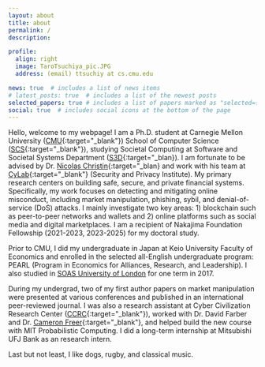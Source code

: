 ```yaml
---
layout: about
title: about
permalink: /
description: 

profile:
  align: right
  image: TaroTsuchiya_pic.JPG
  address: (email) ttsuchiy at cs.cmu.edu

news: true  # includes a list of news items
# latest_posts: true  # includes a list of the newest posts
selected_papers: true # includes a list of papers marked as "selected={true}"
social: true  # includes social icons at the bottom of the page
---
```


Hello, welcome to my webpage! I am a Ph.D. student at Carnegie Mellon University ([CMU](https://www.cmu.edu/){:target="\_blank"}) School of Computer Science ([SCS](https://www.cs.cmu.edu/){:target="\_blank"}), studying Societal Computing at Software and Societal Systems Department ([S3D](https://s3d.cmu.edu/){:target="\_blan}). 
I am fortunate to be advised by Dr. [Nicolas Christin](https://www.andrew.cmu.edu/user/nicolasc/){:target="\_blan} and work with his team at [CyLab](https://www.cylab.cmu.edu/){:target="\_blank"} (Security and Privacy Institute). 
My primary research centers on building safe, secure, and private financial systems. 
Specifically, my work focuses on detecting and mitigating online misconduct, including market manipulation, phishing, sybil, and denial-of-service (DoS) attacks.
I mainly investigate two key areas: 1) blockchain such as peer-to-peer networks and wallets and 2) online platforms such as social media and digital marketplaces.
I am a recipient of Nakajima Foundation Fellowship (2021-2023, 2023-2025) for my doctoral study.  

Prior to CMU, I did my undergraduate in Japan at Keio University Faculty of Economics and enrolled in the selected all-English undergraduate program: PEARL (Program in Economics for Alliances, Research, and Leadership). 
I also studied in [SOAS University of London](https://www.soas.ac.uk/) for one term in 2017. 

During my undergrad, two of my first author papers on market manipulation were presented at various conferences and published in an international peer-reviewed journal. 
I was also a research assistant at Cyber Civilization Research Center ([CCRC](https://www.ccrc.keio.ac.jp/){:target="\_blank"}), worked with Dr. David Farber and Dr. [Cameron Freer](https://cfreer.org/){:target="\_blank"}, and helped build the new course with MIT Probabilistic Computing. 
I did a long-term internship at Mitsubishi UFJ Bank as an research intern.

Last but not least, I like dogs, rugby, and classical music.

<!--
Write your biography here. Tell the world about yourself. Link to your favorite [subreddit](http://reddit.com){:target="\_blank"}. You can put a picture in, too. The code is already in, just name your picture `prof_pic.jpg` and put it in the `img/` folder.

Put your address / P.O. box / other info right below your picture. You can also disable any these elements by editing `profile` property of the YAML header of your `_pages/about.md`. Edit `_bibliography/papers.bib` and Jekyll will render your [publications page](/al-folio/publications/) automatically.

Link to your social media connections, too. This theme is set up to use [Font Awesome icons](http://fortawesome.github.io/Font-Awesome/){:target="\_blank"} and [Academicons](https://jpswalsh.github.io/academicons/){:target="\_blank"}, like the ones below. Add your Facebook, Twitter, LinkedIn, Google Scholar, or just disable all of them.
-->

